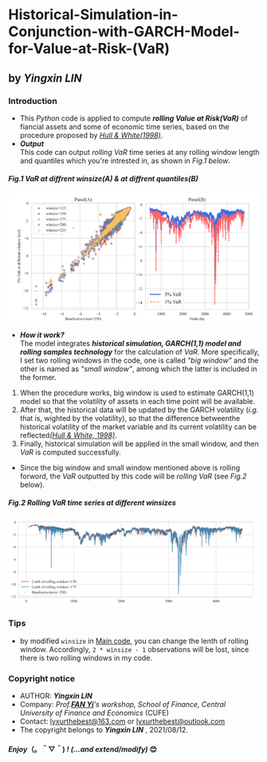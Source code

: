 # Historical-Simulation-in-Conjunction-with-GARCH-Model-for-Value-at-Risk-(VaR)
## by *Yingxin LIN*
### 
### Introduction
- This *Python* code is applied to compute __*rolling Value at Risk(VaR)*__ of fiancial assets and some of economic time series, based on the procedure proposed by [*Hull & White(1998)*](http://www.smartquant.com/references/VaR/var32.pdf).
- __*Output*__
</br>This code can output *rolling VaR* time series at any rolling window length and quantiles which you're intrested in, as shown in *Fig.1 below*.
#### *Fig.1 VaR at diffrent winsize(A) & at diffrent quantiles(B)*
![fig.1](https://github.com/lyx66/limyingxin/blob/master/Function%20of%20Main%20code.png?raw=false)
- __*How it work?*__
</br>The model integrates __*historical simulation, GARCH(1,1) model and rolling samples technology*__ for the calculation of *VaR*. More specifically, I set two rolling windows in the code, one is called *"big window"* and the other is named as *"small window"*, among which the latter is included in the former. 
1. When the procedure works, big window is used to estimate GARCH(1,1) model so that the volatility of assets in each time point will be available. 
2. After that, the historical data will be updated by the GARCH volatility (*i.g.* that is, wighted by the volatility), so that the difference betweenthe historical volatility of the market variable and its current volatility can be reflected[*(Hull & White, 1998)*](http://www.smartquant.com/references/VaR/var32.pdf).
3. Finally, historical simulation will be applied in the small window, and then *VaR* is computed successfully.
- Since the big window and small window mentioned above is rolling forword, the *VaR* outputted by this code will be *rolling VaR* (see *Fig.2* below).
#### *Fig.2 Rolling VaR time series at different winsizes*
![fig.2](https://github.com/lyx66/Historical-Simulation-in-Conjunction-with-GARCH-Model-for-Value-at-Risk-VaR/blob/main/Rolling%20VaR%20at%20different%20winsizes.png?raw=false)

### Tips
- by modified `winsize` in [Main code](), you can change the lenth of rolling window. Accordingly, `2 * winsize - 1` observations will be lost, since there is two rolling windows in my code.

### Copyright notice
- AUTHOR: __*Yingxin LIN*__
- Company: *Prof.[__FAN Yi__](http://sf.cufe.edu.cn/info/1112/10555.htm)'s workshop, School of Finance, Central University of Finance and Economics* (CUFE)
- Contact: lyxurthebest@163.com or lyxurthebest@outlook.com
- The copyright belongs to __*Yingxin LIN*__ , 2021/08/12.
#### *Enjoy*（。＾▽＾) *! (...and extend/modify)* 😊
